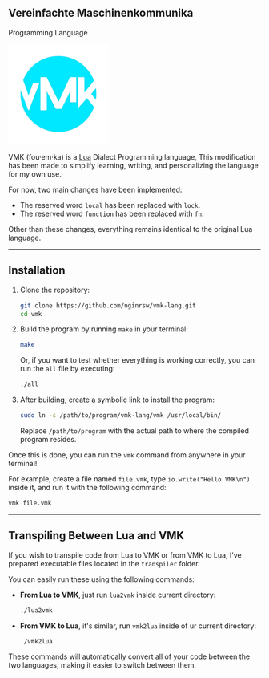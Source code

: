 ## Vereinfachte Maschinenkommunika

Programming Language

<img src="img/vmk.png" alt="vmk" width="200"/>

VMK (fou·em·ka) is a [Lua](https://github.com/lua/lua) Dialect Programming
language, This modification has been made to simplify learning, writing, and
personalizing the language for my own use.

For now, two main changes have been implemented:

- The reserved word `local` has been replaced with `lock`.
- The reserved word `function` has been replaced with `fn`.

Other than these changes, everything remains identical to the original Lua
language.

---

## Installation

1. Clone the repository:
   ```bash
   git clone https://github.com/nginrsw/vmk-lang.git
   cd vmk
   ```

2. Build the program by running `make` in your terminal:
   ```bash
   make
   ```
   Or, if you want to test whether everything is working correctly, you can run
   the `all` file by executing:
   ```bash
   ./all
   ```

3. After building, create a symbolic link to install the program:
   ```bash
   sudo ln -s /path/to/program/vmk-lang/vmk /usr/local/bin/
   ```

   Replace `/path/to/program` with the actual path to where the compiled program
   resides.

Once this is done, you can run the `vmk` command from anywhere in your terminal!

For example, create a file named `file.vmk`, type `io.write("Hello VMK\n")`
inside it, and run it with the following command:

```bash
vmk file.vmk
```

---

## Transpiling Between Lua and VMK

If you wish to transpile code from Lua to VMK or from VMK to Lua, I’ve prepared
executable files located in the `transpiler` folder.

You can easily run these using the following commands:

- **From Lua to VMK**, just run `lua2vmk` inside current directory:
  ```bash
  ./lua2vmk
  ```

- **From VMK to Lua**, it's similar, run `vmk2lua` inside of ur current
  directory:
  ```bash
  ./vmk2lua
  ```

These commands will automatically convert all of your code between the two
languages, making it easier to switch between them.
